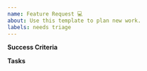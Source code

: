 ```yaml
---
name: Feature Request 💻
about: Use this template to plan new work.
labels: needs triage
---
```

<!--- Describe the feature being requested here. --->

**Success Criteria**

<!--- As a numbered list, what behaviors are enabled to consider this feature enabled? --->

**Tasks**
<!--- As checkboxes, what tasks are required to be done to complete this feature? --->